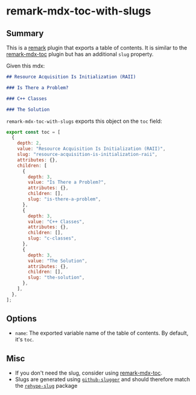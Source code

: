 # remark-mdx-toc-with-slugs

## Summary

This is a [remark](https://remark.js.org/) plugin that exports a table of contents. It is similar to the [remark-mdx-toc](https://github.com/DCsunset/remark-mdx-toc) plugin but has an additional `slug` property.

Given this mdx:

```markdown
## Resource Acquisition Is Initialization (RAII)

### Is There a Problem?

### C++ Classes

### The Solution
```

`remark-mdx-toc-with-slugs` exports this object on the `toc` field:

```javascript
export const toc = [
  {
    depth: 2,
    value: "Resource Acquisition Is Initialization (RAII)",
    slug: "resource-acquisition-is-initialization-raii",
    attributes: {},
    children: [
      {
        depth: 3,
        value: "Is There a Problem?",
        attributes: {},
        children: [],
        slug: "is-there-a-problem",
      },
      {
        depth: 3,
        value: "C++ Classes",
        attributes: {},
        children: [],
        slug: "c-classes",
      },
      {
        depth: 3,
        value: "The Solution",
        attributes: {},
        children: [],
        slug: "the-solution",
      },
    ],
  },
];
```

## Options

- `name`: The exported variable name of the table of contents. By default, it's `toc`.

## Misc

- If you don't need the slug, consider using [remark-mdx-toc](https://github.com/DCsunset/remark-mdx-toc).
- Slugs are generated using [`github-slugger`](https://www.npmjs.com/package/github-slugger) and should therefore match the [`rehype-slug`](https://www.npmjs.com/package/rehype-slug) package
